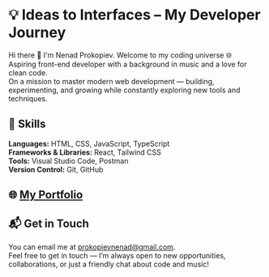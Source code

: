 # 💡 Ideas to Interfaces – My Developer Journey

Hi there 👋 I'm Nenad Prokopiev. Welcome to my coding universe 🌐  
Aspiring front-end developer with a background in music and a love for clean code.  
On a mission to master modern web development — building, experimenting, and growing while constantly exploring new tools and techniques.

## 🚀 Skills
**Languages:** HTML, CSS, JavaScript, TypeScript  
**Frameworks & Libraries:** React, Tailwind CSS  
**Tools:** Visual Studio Code, Postman  
**Version Control:** Git, GitHub

## 🌐 [My Portfolio](https://nenadprokopiev.com)

## 📬 Get in Touch
You can email me at [prokopievnenad@gmail.com](mailto:prokopievnenad@gmail.com).  
Feel free to get in touch — I’m always open to new opportunities, collaborations, or just a friendly chat about code and music!
